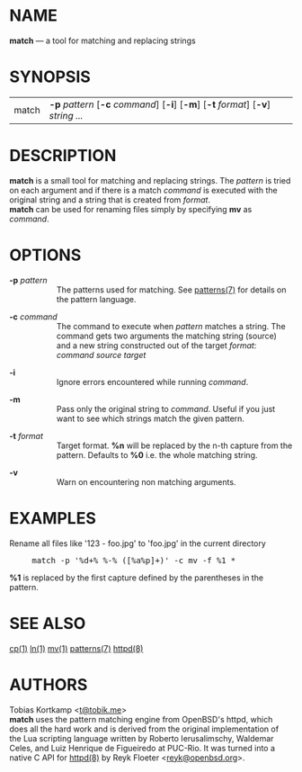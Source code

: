 <div class="mandoc">
<div class="section">
<h1 id="x4e414d45">NAME</h1> <b class="name">match</b> &#8212; <span class="desc">a tool for matching and replacing strings</span></div>
<div class="section">
<h1 id="x53594e4f50534953">SYNOPSIS</h1><table class="synopsis">
<col style="width: 5.00ex;"/>
<col/>
<tbody>
<tr>
<td>
match</td>
<td>
<b class="flag">-p</b> <i class="arg">pattern</i> [<span class="opt"><b class="flag">-c</b> <i class="arg">command</i></span>] [<span class="opt"><b class="flag">-i</b></span>] [<span class="opt"><b class="flag">-m</b></span>] [<span class="opt"><b class="flag">-t</b> <i class="arg">format</i></span>] [<span class="opt"><b class="flag">-v</b></span>] <i class="arg">string ...</i></td>
</tr>
</tbody>
</table>
</div>
<div class="section">
<h1 id="x4445534352495054494f4e">DESCRIPTION</h1> <b class="name">match</b> is a small tool for matching and replacing strings.  The <i class="arg">pattern</i> is tried on each argument and if there is a match <i class="arg">command</i> is executed with the original string and a string that is created from <i class="arg">format</i>.<div class="spacer">
</div>
<b class="name">match</b> can be used for renaming files simply by specifying  <b>mv</b> as <i class="arg">command</i>.</div>
<div class="section">
<h1 id="x4f5054494f4e53">OPTIONS</h1><dl style="margin-top: 0.00em;margin-bottom: 0.00em;" class="list list-tag">
<dt class="list-tag" style="margin-top: 1.00em;">
<b class="flag">-p</b> <i class="arg">pattern</i></dt>
<dd class="list-tag" style="margin-left: 11.00ex;">
The patterns used for matching.  See <a class="link-man" href="http://www.openbsd.org/cgi-bin/man.cgi/OpenBSD-current/man7/patterns.7?query=patterns&amp;sec=7">patterns(7)</a> for details on the pattern language.</dd>
<dt class="list-tag" style="margin-top: 1.00em;">
<b class="flag">-c</b> <i class="arg">command</i></dt>
<dd class="list-tag" style="margin-left: 11.00ex;">
The command to execute when <i class="arg">pattern</i> matches a string.  The command gets two arguments the matching string (source) and a new string constructed out of the target <i class="arg">format</i>:<div class="spacer">
</div>
<i class="arg">command</i> <i class="arg">source</i> <i class="arg">target</i></dd>
<dt class="list-tag" style="margin-top: 1.00em;">
<b class="flag">-i</b></dt>
<dd class="list-tag" style="margin-left: 11.00ex;">
Ignore errors encountered while running <i class="arg">command</i>.</dd>
<dt class="list-tag" style="margin-top: 1.00em;">
<b class="flag">-m</b></dt>
<dd class="list-tag" style="margin-left: 11.00ex;">
Pass only the original string to <i class="arg">command</i>. Useful if you just want to see which strings match the given pattern.</dd>
<dt class="list-tag" style="margin-top: 1.00em;">
<b class="flag">-t</b> <i class="arg">format</i></dt>
<dd class="list-tag" style="margin-left: 11.00ex;">
Target format.  <b>%n</b> will be replaced by the n-th capture from the pattern.  Defaults to  <b>%0</b> i.e. the whole matching string.</dd>
<dt class="list-tag" style="margin-top: 1.00em;">
<b class="flag">-v</b></dt>
<dd class="list-tag" style="margin-left: 11.00ex;">
Warn on encountering non matching arguments.</dd>
</dl>
</div>
<div class="section">
<h1 id="x4558414d504c4553">EXAMPLES</h1> Rename all files like '123 - foo.jpg' to 'foo.jpg' in the current directory<div class="spacer">
</div>
<pre style="margin-left: 5.00ex;" class="lit display">
match -p '%d+% %-% ([%a%p]+)' -c mv -f %1 *</pre>
<div class="spacer">
</div>
<b>%1</b> is replaced by the first capture defined by the parentheses in the pattern.</div>
<div class="section">
<h1 id="x53454520414c534f">SEE ALSO</h1> <a class="link-man" href="http://www.openbsd.org/cgi-bin/man.cgi/OpenBSD-current/man1/cp.1?query=cp&amp;sec=1">cp(1)</a> <a class="link-man" href="http://www.openbsd.org/cgi-bin/man.cgi/OpenBSD-current/man1/ln.1?query=ln&amp;sec=1">ln(1)</a> <a class="link-man" href="http://www.openbsd.org/cgi-bin/man.cgi/OpenBSD-current/man1/mv.1?query=mv&amp;sec=1">mv(1)</a> <a class="link-man" href="http://www.openbsd.org/cgi-bin/man.cgi/OpenBSD-current/man7/patterns.7?query=patterns&amp;sec=7">patterns(7)</a> <a class="link-man" href="http://www.openbsd.org/cgi-bin/man.cgi/OpenBSD-current/man8/httpd.8?query=httpd&amp;sec=8">httpd(8)</a></div>
<div class="section">
<h1 id="x415554484f5253">AUTHORS</h1> <span class="author">Tobias Kortkamp</span> &lt;<a class="link-mail" href="mailto:t@tobik.me">t@tobik.me</a>&gt;<div class="spacer">
</div>
<b class="name">match</b> uses the pattern matching engine from OpenBSD's httpd, which does all the hard work and is derived from the original implementation of the Lua scripting language written by <span class="author">Roberto Ierusalimschy</span>, <span class="author">Waldemar Celes</span>, and <span class="author">Luiz Henrique de Figueiredo</span> at PUC-Rio. It was turned into a native C API for <a class="link-man" href="http://www.openbsd.org/cgi-bin/man.cgi/OpenBSD-current/man8/httpd.8?query=httpd&amp;sec=8">httpd(8)</a> by <span class="author">Reyk Floeter</span> &lt;<a class="link-mail" href="mailto:reyk@openbsd.org">reyk@openbsd.org</a>&gt;.</div>
</div>

